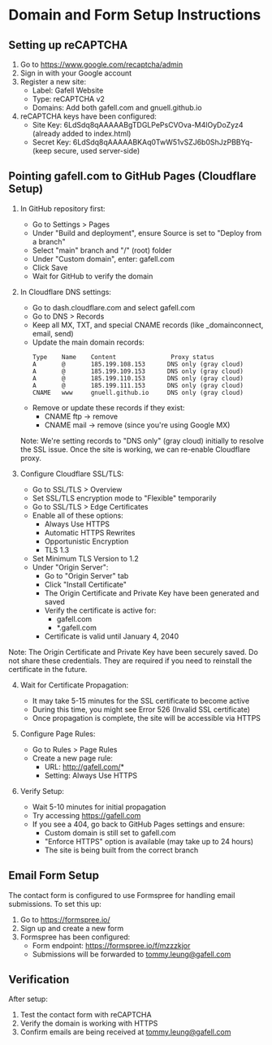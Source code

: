 # Domain and Form Setup Instructions

## Setting up reCAPTCHA

1. Go to https://www.google.com/recaptcha/admin
2. Sign in with your Google account
3. Register a new site:
   - Label: Gafell Website
   - Type: reCAPTCHA v2
   - Domains: Add both gafell.com and gnuell.github.io
4. reCAPTCHA keys have been configured:
   - Site Key: 6LdSdq8qAAAAABgTDGLPePsCVOva-M4lOyDoZyz4 (already added to index.html)
   - Secret Key: 6LdSdq8qAAAAABKAq0TwW51vSZJ6b0ShJzPBBYq- (keep secure, used server-side)

## Pointing gafell.com to GitHub Pages (Cloudflare Setup)

1. In GitHub repository first:
   - Go to Settings > Pages
   - Under "Build and deployment", ensure Source is set to "Deploy from a branch"
   - Select "main" branch and "/" (root) folder
   - Under "Custom domain", enter: gafell.com
   - Click Save
   - Wait for GitHub to verify the domain

2. In Cloudflare DNS settings:
   - Go to dash.cloudflare.com and select gafell.com
   - Go to DNS > Records
   - Keep all MX, TXT, and special CNAME records (like _domainconnect, email, send)
   - Update the main domain records:
     ```
     Type    Name    Content               Proxy status
     A       @       185.199.108.153      DNS only (gray cloud)
     A       @       185.199.109.153      DNS only (gray cloud)
     A       @       185.199.110.153      DNS only (gray cloud)
     A       @       185.199.111.153      DNS only (gray cloud)
     CNAME   www     gnuell.github.io     DNS only (gray cloud)
     ```
   - Remove or update these records if they exist:
     * CNAME ftp -> remove
     * CNAME mail -> remove (since you're using Google MX)

   Note: We're setting records to "DNS only" (gray cloud) initially to resolve the SSL issue. Once the site is working, we can re-enable Cloudflare proxy.

3. Configure Cloudflare SSL/TLS:
   - Go to SSL/TLS > Overview
   - Set SSL/TLS encryption mode to "Flexible" temporarily
   - Go to SSL/TLS > Edge Certificates
   - Enable all of these options:
     * Always Use HTTPS
     * Automatic HTTPS Rewrites
     * Opportunistic Encryption
     * TLS 1.3
   - Set Minimum TLS Version to 1.2
   - Under "Origin Server":
     * Go to "Origin Server" tab
     * Click "Install Certificate"
     * The Origin Certificate and Private Key have been generated and saved
     * Verify the certificate is active for:
       - gafell.com
       - *.gafell.com
     * Certificate is valid until January 4, 2040

Note: The Origin Certificate and Private Key have been securely saved. Do not share these credentials. They are required if you need to reinstall the certificate in the future.

4. Wait for Certificate Propagation:
   - It may take 5-15 minutes for the SSL certificate to become active
   - During this time, you might see Error 526 (Invalid SSL certificate)
   - Once propagation is complete, the site will be accessible via HTTPS

4. Configure Page Rules:
   - Go to Rules > Page Rules
   - Create a new page rule:
     * URL: http://gafell.com/*
     * Setting: Always Use HTTPS

5. Verify Setup:
   - Wait 5-10 minutes for initial propagation
   - Try accessing https://gafell.com
   - If you see a 404, go back to GitHub Pages settings and ensure:
     * Custom domain is still set to gafell.com
     * "Enforce HTTPS" option is available (may take up to 24 hours)
     * The site is being built from the correct branch

## Email Form Setup

The contact form is configured to use Formspree for handling email submissions. To set this up:

1. Go to https://formspree.io/
2. Sign up and create a new form
3. Formspree has been configured:
   - Form endpoint: https://formspree.io/f/mzzzkjor
   - Submissions will be forwarded to tommy.leung@gafell.com

## Verification

After setup:
1. Test the contact form with reCAPTCHA
2. Verify the domain is working with HTTPS
3. Confirm emails are being received at tommy.leung@gafell.com
